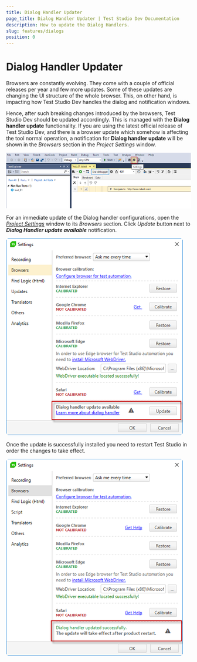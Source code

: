 ```yaml
---
title: Dialog Handler Updater
page_title: Dialog Handler Updater | Test Studio Dev Documentation
description: How to update the Dialog Handlers.
slug: features/dialogs
position: 0
---
```

# Dialog Handler Updater

Browsers are constantly evolving. They come with a couple of official releases per year and few more updates. Some of these updates are changing the UI structure of the whole browser. This, on other hand, is impacting how Test Studio Dev handles the dialog and notification windows.

Hence, after such breaking changes introduced by the browsers, Test Studio Dev should be updated accordingly. This is managed with the __Dialog handler update__ functionality. If you are using the latest official release of Test Studio Dev, and there is a browser update which somehow is affecting the tool normal operation, a notification for __Dialog handler update__ will  be shown in the _Browsers_ section in the _Project Settings_ window.

![Handler Update Notification][1]

For an immediate update of the Dialog handler configurations, open the <a href="/features/project-settings/overview" target="_blank">_Project Settings_</a> window to its _Browsers_ section. Click _Update_ button next to ___Dialog Handler update available___ notification.

![Handler Update Button][2]

Once the update is successfully installed you need to restart Test Studio in order the changes to take effect.

![Restart Required][3]

[1]: images/dialog-handler-updater/fig1.png
[2]: images/dialog-handler-updater/fig2.png
[3]: images/dialog-handler-updater/fig3.png
